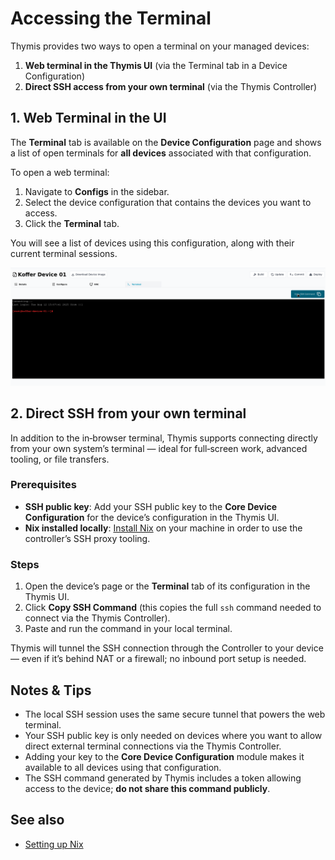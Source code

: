 # Accessing the Terminal

Thymis provides two ways to open a terminal on your managed devices:

1. **Web terminal in the Thymis UI** (via the Terminal tab in a Device Configuration)
2. **Direct SSH access from your own terminal** (via the Thymis Controller)

## 1. Web Terminal in the UI

The **Terminal** tab is available on the **Device Configuration** page and shows a list of open terminals for **all devices** associated with that configuration.

To open a web terminal:

1. Navigate to **Configs** in the sidebar.
2. Select the device configuration that contains the devices you want to access.
3. Click the **Terminal** tab.

You will see a list of devices using this configuration, along with their current terminal sessions.

![Terminal Sessions](./terminal-sessions.png)

## 2. Direct SSH from your own terminal

In addition to the in‑browser terminal, Thymis supports connecting directly from your own system’s terminal — ideal for full‑screen work, advanced tooling, or file transfers.

### Prerequisites

- **SSH public key**: Add your SSH public key to the **Core Device Configuration** for the device’s configuration in the Thymis UI.
- **Nix installed locally**: [Install Nix](../external-projects/packaging-software/setting-up-nix.md) on your machine in order to use the controller’s SSH proxy tooling.

### Steps

1. Open the device’s page or the **Terminal** tab of its configuration in the Thymis UI.
2. Click **Copy SSH Command** (this copies the full `ssh` command needed to connect via the Thymis Controller).
3. Paste and run the command in your local terminal.

Thymis will tunnel the SSH connection through the Controller to your device — even if it’s behind NAT or a firewall; no inbound port setup is needed.

## Notes & Tips

- The local SSH session uses the same secure tunnel that powers the web terminal.
- Your SSH public key is only needed on devices where you want to allow direct external terminal connections via the Thymis Controller.
- Adding your key to the **Core Device Configuration** module makes it available to all devices using that configuration.
- The SSH command generated by Thymis includes a token allowing access to the device; **do not share this command publicly**.

## See also

- [Setting up Nix](../external-projects/packaging-software/setting-up-nix.md)
